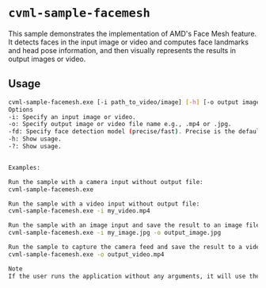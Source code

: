 # `cvml-sample-facemesh`

This sample demonstrates the implementation of AMD's Face Mesh feature. 
It detects faces in the input image or video and computes face landmarks and head pose information, and then visually represents the results in output images or video.

## Usage

```sh
cvml-sample-facemesh.exe [-i path_to_video/image] [-h] [-o output image/video filename] [-?]
Options
-i: Specify an input image or video.
-o: Specify output image or video file name e.g., .mp4 or .jpg.
-fd: Specify face detection model (precise/fast). Precise is the default. (Optional)
-h: Show usage.
-?: Show usage.


Examples:

Run the sample with a camera input without output file:
cvml-sample-facemesh.exe

Run the sample with a video input without output file:
cvml-sample-facemesh.exe -i my_video.mp4

Run the sample with an image input and save the result to an image file:
cvml-sample-facemesh.exe -i my_image.jpg -o output_image.jpg

Run the sample to capture the camera feed and save the result to a video file:
cvml-sample-facemesh.exe -o output_video.mp4

Note
If the user runs the application without any arguments, it will use the camera as an input.
